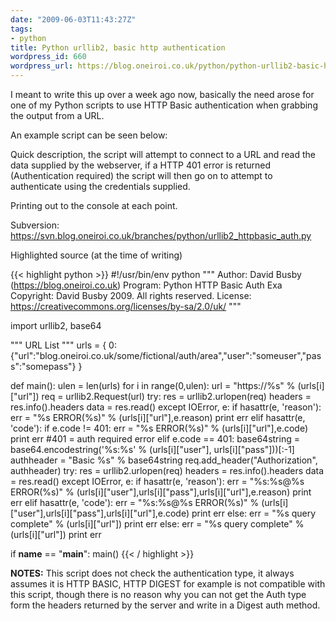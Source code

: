 ```yaml
---
date: "2009-06-03T11:43:27Z"
tags:
- python
title: Python urllib2, basic http authentication
wordpress_id: 660
wordpress_url: https://blog.oneiroi.co.uk/python/python-urllib2-basic-http-authentication
---
```

I meant to write this up over a week ago now, basically the need arose for one of my Python scripts to use HTTP Basic authentication when grabbing the output from a URL.

An example script can be seen below:

Quick description, the script will attempt to connect to a URL and read the data supplied by the webserver, if a HTTP 401 error is returned (Authentication required) the script will then go on to attempt to authenticate using the credentials supplied.

Printing out to the console at each point.

Subversion:<a href="https://svn.blog.oneiroi.co.uk/branches/python/urllib2_httpbasic_auth.py"> https://svn.blog.oneiroi.co.uk/branches/python/urllib2_httpbasic_auth.py</a>

Highlighted source (at the time of writing)

{{< highlight python >}}
#!/usr/bin/env python
"""
    Author: David Busby (https://blog.oneiroi.co.uk)
    Program: Python HTTP Basic Auth Exa
    Copyright: David Busby 2009. All rights reserved.
    License: https://creativecommons.org/licenses/by-sa/2.0/uk/
"""

import urllib2, base64

""" URL List """
urls = {
               0:{"url":"blog.oneiroi.co.uk/some/fictional/auth/area","user":"someuser","pass":"somepass"}
}

def main():
   ulen = len(urls)
   for i in range(0,ulen):
       url = "https://%s" % (urls[i]["url"])
       req = urllib2.Request(url)
       try:
           res = urllib2.urlopen(req)
           headers = res.info().headers
           data = res.read()
       except IOError, e:
            if hasattr(e, 'reason'):
                err = "%s ERROR(%s)" % (urls[i]["url"],e.reason)
                print err
            elif hasattr(e, 'code'):
                if e.code != 401:
                    err = "%s ERROR(%s)" % (urls[i]["url"],e.code)
                    print err
                #401 = auth required error
                elif e.code == 401:
                    base64string = base64.encodestring('%s:%s' % (urls[i]["user"], urls[i]["pass"]))[:-1]
                    authheader =  "Basic %s" % base64string
                    req.add_header("Authorization", authheader)
                    try:
                        res = urllib2.urlopen(req)
                        headers = res.info().headers
                        data = res.read()
                    except IOError, e:
                        if hasattr(e, 'reason'):
                            err = "%s:%s@%s ERROR(%s)" % (urls[i]["user"],urls[i]["pass"],urls[i]["url"],e.reason)
                            print err
                        elif hasattr(e, 'code'):
                            err = "%s:%s@%s ERROR(%s)" % (urls[i]["user"],urls[i]["pass"],urls[i]["url"],e.code)
                            print err
                    else:
                        err = "%s query complete" % (urls[i]["url"])
                        print err
       else:
            err = "%s query complete" % (urls[i]["url"])
            print err
                        
if __name__ == "__main__":
    main()
{{< / highlight >}}

<strong>NOTES:</strong> This script does not check the authentication type, it always assumes it is HTTP BASIC, HTTP DIGEST for example is not compatible with this script, though there is no reason why you can not get the Auth type form the headers returned by the server and write in a Digest auth method.
